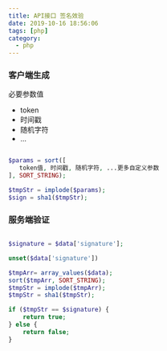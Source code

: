 ```yaml
---
title: API接口 签名效验
date: 2019-10-16 18:56:06
tags: [php]
category:
  - php
---
```



### 客户端生成
必要参数值
- token
- 时间戳
- 随机字符
- ...

```php

$params = sort([
   token值, 时间戳, 随机字符, ...更多自定义参数
], SORT_STRING);

$tmpStr = implode($params);
$sign = sha1($tmpStr);

```

### 服务端验证
```php

$signature = $data['signature'];

unset($data['signature'])

$tmpArr= array_values($data);
sort($tmpArr, SORT_STRING);
$tmpStr = implode($tmpArr);
$tmpStr = sha1($tmpStr);

if ($tmpStr == $signature) {
    return true;
} else {
    return false;
}

```